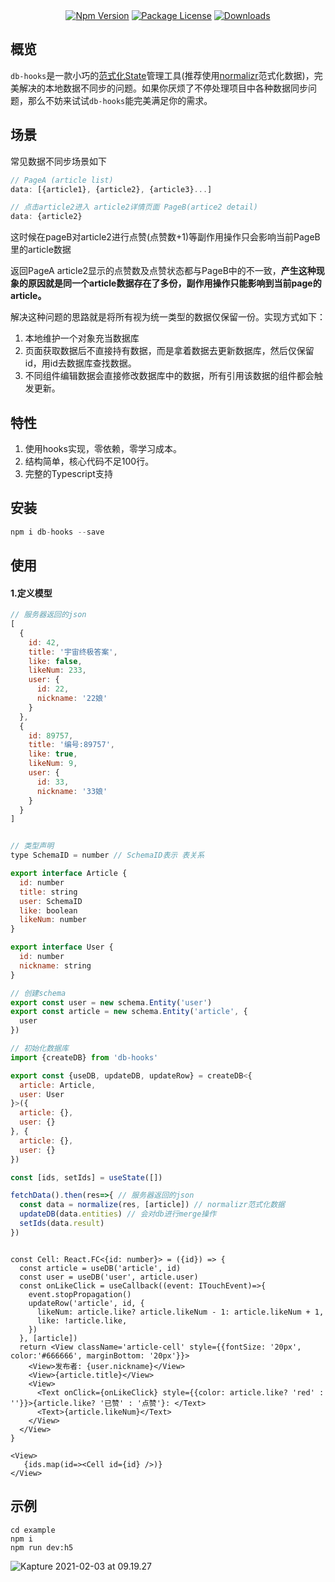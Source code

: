 

<div align="center">
<a href="https://www.npmjs.com/db-hooks" target="_blank"><img src="https://img.shields.io/npm/v/db-hooks" alt="Npm Version" /></a>
<a href="https://www.npmjs.com/db-hooks" target="_blank"><img src="https://img.shields.io/npm/l/db-hooks?style=flat-square" alt="Package License" /></a>
<a href="https://www.npmjs.com/db-hooks" target="_blank"><img src="https://img.shields.io/npm/dm/db-hooks" alt="Downloads" /></a>
</div>

## 概览

`db-hooks`是一款小巧的[范式化State](https://redux.js.org/faq/organizing-state#organizing-state)管理工具(推荐使用[normalizr](https://github.com/paularmstrong/normalizr)范式化数据)，完美解决的本地数据不同步的问题。如果你厌烦了不停处理项目中各种数据同步问题，那么不妨来试试`db-hooks`能完美满足你的需求。

## 场景

常见数据不同步场景如下

```jsx
// PageA (article list)
data: [{article1}, {article2}, {article3}...]
```

```jsx
// 点击article2进入 article2详情页面 PageB(artice2 detail)
data: {article2}
```

这时候在pageB对article2进行点赞(点赞数+1)等副作用操作只会影响当前PageB里的article数据

返回PageA article2显示的点赞数及点赞状态都与PageB中的不一致，**产生这种现象的原因就是同一个article数据存在了多份，副作用操作只能影响到当前page的article。**

解决这种问题的思路就是将所有视为统一类型的数据仅保留一份。实现方式如下：

1. 本地维护一个对象充当数据库
2. 页面获取数据后不直接持有数据，而是拿着数据去更新数据库，然后仅保留id，用id去数据库查找数据。
3. 不同组件编辑数据会直接修改数据库中的数据，所有引用该数据的组件都会触发更新。

## 特性
1.  使用hooks实现，零依赖，零学习成本。
2.  结构简单，核心代码不足100行。
3.  完整的Typescript支持

## 安装
```javascript
npm i db-hooks --save
```



## 使用

#### 1.定义模型
```javascript
// 服务器返回的json
[
  {
    id: 42,
    title: '宇宙终极答案',
    like: false,
    likeNum: 233,
    user: {
      id: 22,
      nickname: '22娘'
    }
  },
  {
    id: 89757,
    title: '编号:89757',
    like: true,
    likeNum: 9,
    user: {
      id: 33,
      nickname: '33娘'
    }
  }
]


// 类型声明
type SchemaID = number // SchemaID表示 表关系

export interface Article {
  id: number
  title: string
  user: SchemaID
  like: boolean
  likeNum: number
}

export interface User {
  id: number
  nickname: string
}

// 创建schema
export const user = new schema.Entity('user')
export const article = new schema.Entity('article', {
  user
})

// 初始化数据库
import {createDB} from 'db-hooks'

export const {useDB, updateDB, updateRow} = createDB<{
  article: Article,
  user: User
}>({
  article: {},
  user: {}
}, {
  article: {},
  user: {}
})

```



```typescript
const [ids, setIds] = useState([])

fetchData().then(res=>{ // 服务器返回的json
  const data = normalize(res, [article]) // normalizr范式化数据
  updateDB(data.entities) // 会对db进行merge操作
  setIds(data.result)
})
```



```tsx

const Cell: React.FC<{id: number}> = ({id}) => {
  const article = useDB('article', id)
  const user = useDB('user', article.user)
  const onLikeClick = useCallback((event: ITouchEvent)=>{
    event.stopPropagation()
    updateRow('article', id, {
      likeNum: article.like? article.likeNum - 1: article.likeNum + 1,
      like: !article.like,
    })
  }, [article])
  return <View className='article-cell' style={{fontSize: '20px', color:'#666666', marginBottom: '20px'}}>
    <View>发布者: {user.nickname}</View>
    <View>{article.title}</View>
    <View>
      <Text onClick={onLikeClick} style={{color: article.like? 'red' : ''}}>{article.like? '已赞' : '点赞'}: </Text>
      <Text>{article.likeNum}</Text>
    </View>
  </View>
}

<View>
   {ids.map(id=><Cell id={id} />)}
</View>
```



## 示例

```shell
cd example
npm i
npm run dev:h5
```



![Kapture 2021-02-03 at 09.19.27](https://tva1.sinaimg.cn/large/008eGmZEly1gna30cb7h8g308c0cjqi2.gif)